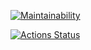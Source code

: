 [![Maintainability](https://api.codeclimate.com/v1/badges/d72e0d50589f9d47c6df/maintainability)](https://codeclimate.com/github/nikitos3000/proekt1315/maintainability)

[![Actions Status](https://github.com/nikitos3000/proekt1315/actions/workflows/github-actions.yml/badge.svg)](https://github.com/nikitos3000/proekt1315/actions/workflows/github-actions.yml)
